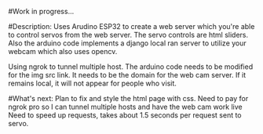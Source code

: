 #Work in progress...

#Description:
Uses Arudino ESP32 to create a web server which you're able to control servos from the web server. The servo controls are html sliders.
Also the arduino code implements a django local ran server to utilize your webcam which also uses opencv.


Using ngrok to tunnel multiple host. The arduino code needs to be modified for the img src link. 
It needs to be the domain for the web cam server. If it remains local, it will not appear for people who visit.



#What's next:
Plan to fix and style the html page with css.
Need to pay for ngrok pro so I can tunnel multiple hosts and have the web cam work live
Need to speed up requests, takes about 1.5 seconds per request sent to servo.

